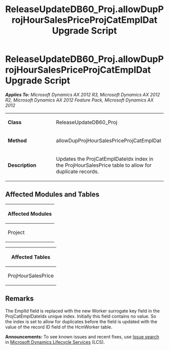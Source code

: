 ﻿---
title: ReleaseUpdateDB60_Proj.allowDupProjHourSalesPriceProjCatEmplDat Upgrade Script
TOCTitle: ReleaseUpdateDB60_Proj.allowDupProjHourSalesPriceProjCatEmplDat Upgrade Script
ms:assetid: 4adbb19d-cd36-cfd4-c378-9059e79ad12c
ms:mtpsurl: https://msdn.microsoft.com/en-us/library/JJ685382(v=AX.60)
ms:contentKeyID: 49708098
ms.date: 05/18/2015
mtps_version: v=AX.60
---

# ReleaseUpdateDB60\_Proj.allowDupProjHourSalesPriceProjCatEmplDat Upgrade Script 


_**Applies To:** Microsoft Dynamics AX 2012 R3, Microsoft Dynamics AX 2012 R2, Microsoft Dynamics AX 2012 Feature Pack, Microsoft Dynamics AX 2012_

<table>
<colgroup>
<col style="width: 50%" />
<col style="width: 50%" />
</colgroup>
<tbody>
<tr class="odd">
<td><p><strong>Class</strong></p></td>
<td><p>ReleaseUpdateDB60_Proj</p></td>
</tr>
<tr class="even">
<td><p><strong>Method</strong></p></td>
<td><p>allowDupProjHourSalesPriceProjCatEmplDat</p></td>
</tr>
<tr class="odd">
<td><p><strong>Description</strong></p></td>
<td><p>Updates the ProjCatEmplDateIdx index in the ProjHourSalesPrice table to allow for duplicate records.</p></td>
</tr>
</tbody>
</table>


## Affected Modules and Tables

<table>
<colgroup>
<col style="width: 100%" />
</colgroup>
<thead>
<tr class="header">
<th><p>Affected Modules</p></th>
</tr>
</thead>
<tbody>
<tr class="odd">
<td><p>Project</p></td>
</tr>
</tbody>
</table>


<table>
<colgroup>
<col style="width: 100%" />
</colgroup>
<thead>
<tr class="header">
<th><p>Affected Tables</p></th>
</tr>
</thead>
<tbody>
<tr class="odd">
<td><p>ProjHourSalesPrice</p></td>
</tr>
</tbody>
</table>


## Remarks

The EmplId field is replaced with the new Worker surrogate key field in the ProjCatEmplDateIdx unique index. Initially this field contains no value. So the index is set to allow for duplicates before the field is updated with the value of the record ID field of the HcmWorker table.

  
**Announcements:** To see known issues and recent fixes, use [Issue search](http://go.microsoft.com/fwlink/?linkid=389258) in [Microsoft Dynamics Lifecycle Services](http://go.microsoft.com/fwlink/?linkid=306505) (LCS).

